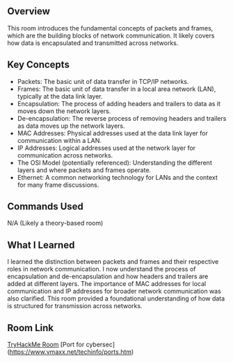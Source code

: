 ## Overview
This room introduces the fundamental concepts of packets and frames, which are the building blocks of network communication. It likely covers how data is encapsulated and transmitted across networks.

## Key Concepts
- Packets: The basic unit of data transfer in TCP/IP networks.
- Frames: The basic unit of data transfer in a local area network (LAN), typically at the data link layer.
- Encapsulation: The process of adding headers and trailers to data as it moves down the network layers.
- De-encapsulation: The reverse process of removing headers and trailers as data moves up the network layers.
- MAC Addresses: Physical addresses used at the data link layer for communication within a LAN.
- IP Addresses: Logical addresses used at the network layer for communication across networks.
- The OSI Model (potentially referenced): Understanding the different layers and where packets and frames operate.
- Ethernet: A common networking technology for LANs and the context for many frame discussions.

## Commands Used
N/A (Likely a theory-based room)

## What I Learned
I learned the distinction between packets and frames and their respective roles in network communication. I now understand the process of encapsulation and de-encapsulation and how headers and trailers are added at different layers. The importance of MAC addresses for local communication and IP addresses for broader network communication was also clarified. This room provided a foundational understanding of how data is structured for transmission across networks.

## Room Link
[TryHackMe Room](https://tryhackme.com/room/packetsframes)
[Port for cybersec] (https://www.vmaxx.net/techinfo/ports.htm)
